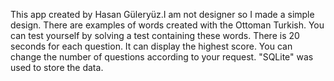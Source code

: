 This app created by Hasan Güleryüz.I am not designer so I made a simple design. 
There are examples of words created with the Ottoman Turkish. 
You can test yourself by solving a test containing these words. 
There is 20 seconds for each question. It can display the highest score. 
You can change the number of questions according to your request.
"SQLite" was used to store the data.
